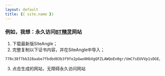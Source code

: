 ```yaml
---
layout: default
title: {{ site.name }}
---
```

### 例如，我想：永久访问[BT精灵](https://btring.com)网站

1. 下载最新版SiteAngle；
2. 完整复制以下证书内容，并在SiteAngle中导入；
```
770c38f7bb328aabe7fbdbd03b3f9fe2pGwo0HbXgQFZLAWQoEn0gr/UmCfsEUVVp1sDGE/eGZTqDyGLfki/MLqM6br7t/otwJVfX0FUoH/aDX2yHjjT8bkPo+303APSJCQuORgYr51QCyDGVBvGAD0gQpqtpHfqEO7sCQL++Cl4zSA0jvDrMkVPtqmNO5WfURFIA64yUyOk8uQlLIqHvDjtD+svIY90832Z4qvrXE85MKzl0LmQX6UFZCdx2qeG5PgK5z3cqAs91qH+1A4+8nD15gfPETew4e45b68e6142e3afd462b78a1790ea44
```
3. 点击生成的网站，无障碍永久访问网站

